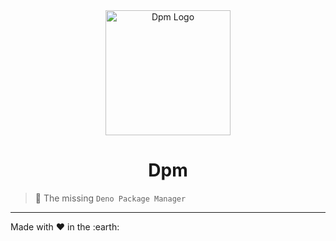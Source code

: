 <div align="center">
  <img src="https://avatars.githubusercontent.com/u/97813425" alt="Dpm Logo" width="200">
  <h1>Dpm</h1>
</div>

> :rocket: The missing `Deno Package Manager`

---
Made with :heart: in the :earth:
